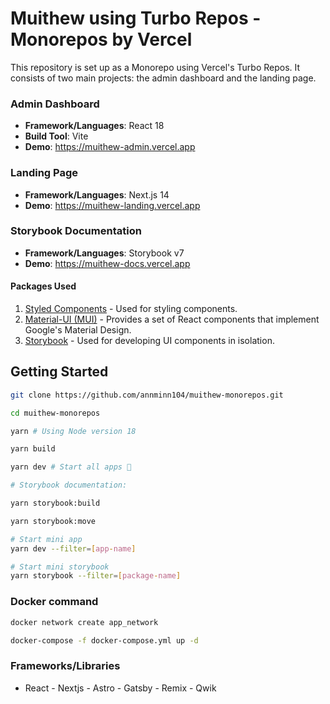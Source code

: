 # Muithew using Turbo Repos - Monorepos by Vercel

This repository is set up as a Monorepo using Vercel's Turbo Repos. It consists of two main projects: the admin dashboard and the landing page.

### Admin Dashboard

- **Framework/Languages**: React 18
- **Build Tool**: Vite
- **Demo**: <https://muithew-admin.vercel.app>

### Landing Page

- **Framework/Languages**: Next.js 14
- **Demo**: <https://muithew-landing.vercel.app>

### Storybook Documentation

- **Framework/Languages**: Storybook v7
- **Demo**: <https://muithew-docs.vercel.app>

#### Packages Used

1. [Styled Components](https://styled-components.com/) - Used for styling components.
2. [Material-UI (MUI)](https://mui.com/) - Provides a set of React components that implement Google's Material Design.
3. [Storybook](https://storybook.js.org/) - Used for developing UI components in isolation.

## Getting Started

```bash
git clone https://github.com/annminn104/muithew-monorepos.git

cd muithew-monorepos

yarn # Using Node version 18

yarn build

yarn dev # Start all apps 🚀

# Storybook documentation:

yarn storybook:build

yarn storybook:move

# Start mini app
yarn dev --filter=[app-name]

# Start mini storybook
yarn storybook --filter=[package-name]
```

### Docker command

```bash
docker network create app_network

docker-compose -f docker-compose.yml up -d
```

### Frameworks/Libraries

- React - Nextjs - Astro - Gatsby - Remix - Qwik
